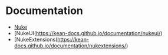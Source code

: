 # Documentation

- [Nuke](https://kean-docs.github.io/documentation/nuke/)
- [NukeUI(https://kean-docs.github.io/documentation/nukeui/)
- [NukeExtensions(https://kean-docs.github.io/documentation/nukextensions/)
